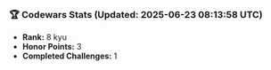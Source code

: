 ### 🏆 Codewars Stats (Updated: 2025-06-23 08:13:58 UTC)

- **Rank:** 8 kyu
- **Honor Points:** 3
- **Completed Challenges:** 1
